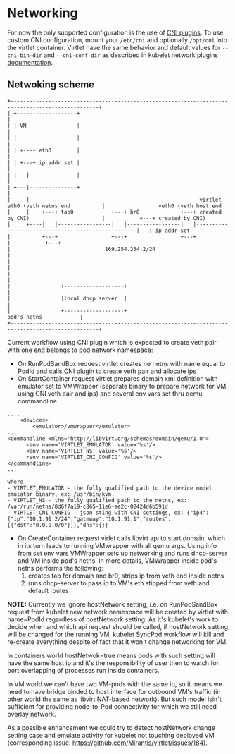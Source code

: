 # Networking

For now the only supported configuration is the use of [CNI plugins](https://github.com/containernetworking/cni). To use custom CNI configuration, mount your `/etc/cni` and optionally `/opt/cni` into the virtlet container.
Virtlet have the same behavior and default values for `--cni-bin-dir` and `--cni-conf-dir` as described in kubelet network plugins [documentation](http://kubernetes.io/docs/admin/network-plugins/).

## Netwoking scheme

```
+--------------------------------------------------------------------------------------------------+
| +-------------------+                                                                            |
| | VM                |                                                                            |
| |                   |                                                                            |
| | +---+ eth0        |                                                                            |
| | +---+ ip addr set |                                                                            |
| |   |               |                                                                            |
| +---|---------------+                                                                            |
|     |                                                      virtlet-eth0 (veth netns end          |                 veth0 (veth host end
|     |    +---+ tap0            +---+ br0             +---+ created by CNI)                       |           +---+ created by CNI)
|     +----|   |-----------------|   |-----------------|   |---------------------------------------------------|   | ip addr set
|          +---+                 +---+                 +---+                                       |           +---+
|                              169.254.254.2/24                                                    |
|                                                                                                  |
|                                                                                                  |
|                +-------------------+                                                             |
|                |local dhcp server  |                                                             |
|                +-------------------+                                      pod's netns            |            
+--------------------------------------------------------------------------------------------------+
```

Current workflow using CNI plugin which is expected to create veth pair with one end belongs to pod network namespace:

 - On RunPodSandBox request virtlet creates ne netns with name equal to PodId and calls CNI plugin to create veth pair and allocate ips
 - On StartContainer request virtlet prepares domain xml definition with emulator set to VMWrapper (separate binary to prepare network for VM using CNI veth pair and ips) and several env vars set thru qemu commandline
```
....
    <devices>
        <emulator>/vmwrapper</emulator>
...
<commandline xmlns='http://libvirt.org/schemas/domain/qemu/1.0'>
      <env name='VIRTLET_EMULATOR' value='%s'/>
      <env name='VIRTLET_NS' value='%s'/>
      <env name='VIRTLET_CNI_CONFIG' value='%s'/>
</commandline>
...

where 
- VIRTLET_EMULATOR - the fully qualified path to the device model emulator binary, ex: /usr/bin/kvm. 
- VIRTLET_NS - the fully qualified path to the netns, ex: /var/run/netns/8d6f7a19-c865-11e6-ae2c-02424d6b591d
- VIRTLET_CNI_CONFIG - json sting with CNI settings, ex: {"ip4":{"ip":"10.1.91.2/24","gateway":"10.1.91.1","routes":[{"dst":"0.0.0.0/0"}]},"dns":{}}
```
 - On CreateContainer request virlet calls libvirt api to start domain, which in its turn leads to running VMwrapper with all qemu args. Using info from set env vars VMWrapper sets up networking and runs dhcp-server and VM inside pod's netns.
In more details, VMWrapper inside pod's netns performs the following:
    1. creates tap for domain and br0, strips ip from veth end inside netns
    2. runs dhcp-server to pass ip to VM's eth stipped from veth and default routes


**NOTE:** Currently we ignore hostNetwork setting, i.e. on RunPodSandBox request from kubelet new network namespace will be created by virtlet with name=PodId regardless of hostNetwork setting. As it's kubelet's work to decide when and which api request should be called, if hostNetwork setting will be changed for the running VM, kubelet SyncPod workflow will kill and re-create everything despite of fact that it won't change networking for VM.

In containers world hostNetwok=true means pods with such setting will have the same host ip and it's the responsibility of user then to watch for port overlapping of processes run inside containers.

In VM world we can't have two VM-pods with the same ip, so it means we need to have bridge binded to host interface for outbound VM's traffic (in other world the same as libvirt NAT-based network). But such model isin't sufficient for providing node-to-Pod connectivity for which we still need overlay network.

As a possible enhancement we could try to detect hostNetwork change setting case and emulate activity for kubelet not touching deployed VM (corresponding issue: https://github.com/Mirantis/virtlet/issues/184).
